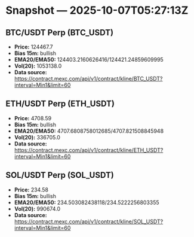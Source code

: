 # Snapshot — 2025-10-07T05:27:13Z

## BTC/USDT Perp (BTC_USDT)
- **Price:** 124467.7
- **Bias 15m:** bullish
- **EMA20/EMA50:** 124403.2160626416/124421.24859609995
- **Vol(20):** 1053138.0
- **Data source:** https://contract.mexc.com/api/v1/contract/kline/BTC_USDT?interval=Min1&limit=60

## ETH/USDT Perp (ETH_USDT)
- **Price:** 4708.59
- **Bias 15m:** bullish
- **EMA20/EMA50:** 4707.6808758012685/4707.821508845948
- **Vol(20):** 336705.0
- **Data source:** https://contract.mexc.com/api/v1/contract/kline/ETH_USDT?interval=Min1&limit=60

## SOL/USDT Perp (SOL_USDT)
- **Price:** 234.58
- **Bias 15m:** bullish
- **EMA20/EMA50:** 234.503082438118/234.5222256803355
- **Vol(20):** 990674.0
- **Data source:** https://contract.mexc.com/api/v1/contract/kline/SOL_USDT?interval=Min1&limit=60
